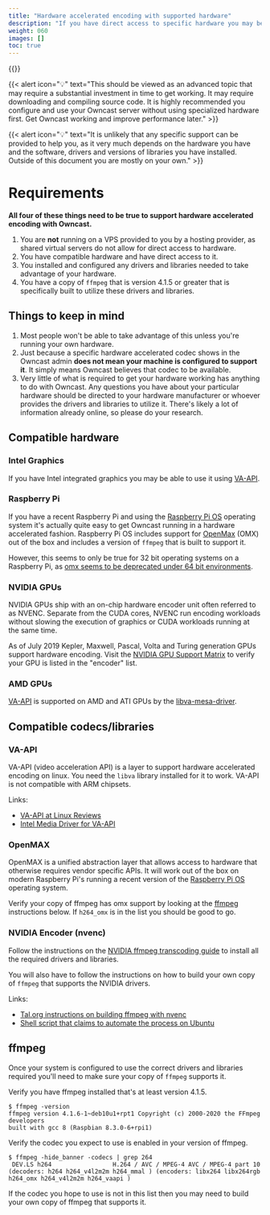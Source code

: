 ```yaml
---
title: "Hardware accelerated encoding with supported hardware"
description: "If you have direct access to specific hardware you may be able to increase the performance of your server."
weight: 060
images: []
toc: true
---
```


{{<versionsupport feature="Hardware accelerated encoding" version="0.0.7">}}


{{< alert icon="💡" text="This should be viewed as an advanced topic that may require a substantial investment in time to get working. It may require downloading and compiling source code. It is highly recommended you configure and use your Owncast server without using specialized hardware first. Get Owncast working and improve performance later." >}}

{{< alert icon="💡" text="It is unlikely that any specific support can be provided to help you, as it very much depends on the hardware you have and the software, drivers and versions of libraries you have installed. Outside of this document you are mostly on your own." >}}

# Requirements

**All four of these things need to be true to support hardware accelerated encoding with Owncast.**

1. You are **not** running on a VPS provided to you by a hosting provider, as shared virtual servers do not allow for direct access to hardware.
1. You have compatible hardware and have direct access to it.
1. You installed and configured any drivers and libraries needed to take advantage of your hardware.
1. You have a copy of `ffmpeg` that is version 4.1.5 or greater that is specifically built to utilize these drivers and libraries.

## Things to keep in mind

1. Most people won't be able to take advantage of this unless you're running your own hardware.
1. Just because a specific hardware accelerated codec shows in the Owncast admin **does not mean your machine is configured to support it**.  It simply means Owncast believes that codec to be available.
1. Very little of what is required to get your hardware working has anything to do with Owncast. Any questions you have about your particular hardware should be directed to your hardware manufacturer or whoever provides the drivers and libraries to utilize it.  There's likely a lot of information already online, so please do your research.


## Compatible hardware

### Intel Graphics

If you have Intel integrated graphics you may be able to use it using [VA-API](#va-api).

### Raspberry Pi

If you have a recent Raspberry Pi and using the [Raspberry Pi OS](https://www.raspberrypi.org/documentation/installation/noobs.md) operating system it's actually quite easy to get Owncast running in a hardware accelerated fashion.  Raspberry Pi OS includes support for [OpenMax](#openmax) (OMX) out of the box and includes a version of `ffmpeg` that is built to support it.

However, this seems to only be true for 32 bit operating systems on a Raspberry Pi, as [omx seems to be deprecated under 64 bit environments](https://github.com/raspberrypi/firmware/issues/1366#issuecomment-612902082).

<!-- Links:

- [Hardware Accelerated Video Encoding on the Raspberry Pi 4 on Ubuntu 20.04 64-bit](https://www.willusher.io/general/2020/11/15/hw-accel-encoding-rpi4) -->

### NVIDIA GPUs

NVIDIA GPUs ship with an on-chip hardware encoder unit often referred to as NVENC. Separate from the CUDA cores, NVENC run encoding workloads without slowing the execution of graphics or CUDA workloads running at the same time.

As of July 2019 Kepler, Maxwell, Pascal, Volta and Turing generation GPUs support hardware encoding. Visit the [NVIDIA GPU Support Matrix](https://developer.nvidia.com/video-encode-and-decode-gpu-support-matrix-new#Encoder) to verify your GPU is listed in the "encoder" list.

### AMD GPUs

[VA-API](#va-api) is supported on AMD and ATI GPUs by the [libva-mesa-driver](https://is.gd/ZvSdpo).

## Compatible codecs/libraries

<!-- ### Intel QuickSync

"Intel Quick Sync Video" is the marketing name for the hardware video decoding and encoding features on Intel processors with integrated graphics. Processors with an Intel iGPU can be used to do hardware video encoding as long as you have `libva` installed and the processors iGPU supports the video codec and resolution you want to use.

Follow the instructions on Intel's site on [how to get QuickSync setup on Linux](https://www.intel.com/content/www/us/en/architecture-and-technology/quick-sync-video/quick-sync-video-installation.html).

Links:

- [Setting up QuickSync on Ubuntu](https://wiki.ubuntu.com/IntelQuickSyncVideo)
- [Intel Graphics at Linux Reviews](https://linuxreviews.org/Intel_graphics) -->


### VA-API

VA-API (video acceleration API) is a layer to support hardware accelerated encoding on linux.  You need the `libva` library installed for it to work. VA-API is not compatible with ARM chipsets.

Links: 

- [VA-API at Linux Reviews](https://linuxreviews.org/VAAPI)
- [Intel Media Driver for VA-API](https://github.com/intel/media-driver/)


<!-- ### Video4Linux

V4L utilizes the `h264_v4l2m2m` codec if the driver is enabled in your kernel and the tools are enabled on your system. -->

### OpenMAX

OpenMAX is a unified abstraction layer that allows access to hardware that otherwise requires vendor specific APIs.  It will work out of the box on modern Raspberry Pi's running a recent version of the [Raspberry Pi OS](https://www.raspberrypi.org/documentation/installation/noobs.md) operating system.

Verify your copy of ffmpeg has omx support by looking at the [ffmpeg](#ffmpeg) instructions below. If `h264_omx` is in the list you should be good to go.

### NVIDIA Encoder (nvenc)

Follow the instructions on the [NVIDIA ffmpeg transcoding guide](https://developer.nvidia.com/blog/nvidia-ffmpeg-transcoding-guide/) to install all the required drivers and libraries.

You will also have to follow the instructions on how to build your own copy of `ffmpeg` that supports the NVIDIA drivers.

Links:

- [Tal.org instructions on building ffmpeg with nvenc](https://www.tal.org/tutorials/ffmpeg_nvidia_encode)
- [Shell script that claims to automate the process on Ubuntu](https://gist.github.com/ransagy/3f6f1a9e5ede6212425f3b36b136216e)


## ffmpeg

Once your system is configured to use the correct drivers and libraries required you'll need to make sure your copy of `ffmpeg` supports it.

Verify you have ffmpeg installed that's at least version 4.1.5.

```
$ ffmpeg -version
ffmpeg version 4.1.6-1~deb10u1+rpt1 Copyright (c) 2000-2020 the FFmpeg developers
built with gcc 8 (Raspbian 8.3.0-6+rpi1)
```

Verify the codec you expect to use is enabled in your version of ffmpeg.

```
$ ffmpeg -hide_banner -codecs | grep 264
 DEV.LS h264                 H.264 / AVC / MPEG-4 AVC / MPEG-4 part 10 (decoders: h264 h264_v4l2m2m h264_mmal ) (encoders: libx264 libx264rgb h264_omx h264_v4l2m2m h264_vaapi )
```

If the codec you hope to use is not in this list then you may need to build your own copy of ffmpeg that supports it.